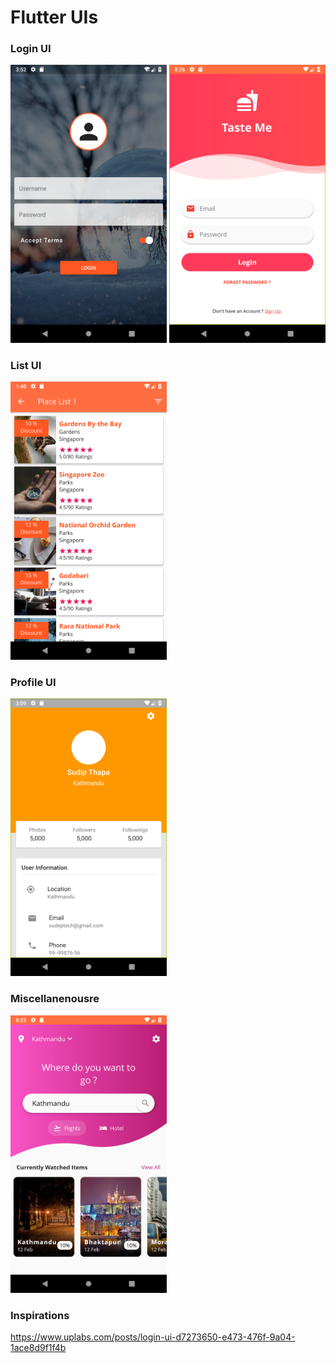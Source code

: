 # Flutter UIs

### Login UI
<img src= "screenshots/login-form1.png" width="250px"> <img src= "screenshots/login2.png" width="250px">

### List UI
<img src= "screenshots/place list.png" width="250px">

### Profile UI
<img src= "screenshots/card-profile.png" width="250px">

### Miscellanenousre
<img src= "screenshots/home-page1.png" width="250px"> 


### Inspirations
https://www.uplabs.com/posts/login-ui-d7273650-e473-476f-9a04-1ace8d9f1f4b
